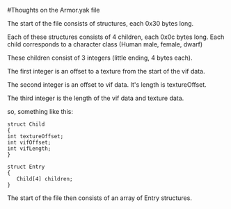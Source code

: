 #Thoughts on the Armor.yak file

The start of the file consists of structures, each 0x30 bytes long.

Each of these structures consists of 4 children, each 0x0c bytes long. Each child corresponds to a character class (Human male, female, dwarf)

These children consist of 3 integers (little ending, 4 bytes each).

The first integer is an offset to a texture from the start of the vif data.

The second integer is an offset to vif data. It's length is textureOffset.

The third integer is the length of the vif data and texture data.

so, something like this:
```
struct Child
{
int textureOffset;
int vifOffset;
int vifLength;
}

struct Entry
{
   Child[4] children;
}
```
The start of the file then consists of an array of Entry structures.